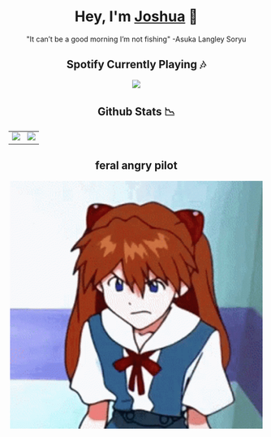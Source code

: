 <h1 align="center">Hey, I'm <a href="https://www.cocogoat.xyz">Joshua</a> 🚀</h1>
<p align="center">"It can’t be a good morning I’m not fishing" -Asuka Langley Soryu</p>
<h2 align="center">Spotify Currently Playing 🎶</h1>
<p align="center">
  <a href="https://open.spotify.com/user/joshthekid234">
    <img src="https://novatorem-sigma-vert.vercel.app/api/spotify?background_color=333&border_color=ffffff">
  </a>
</p>
<h2 align="center">Github Stats 📉</h2>
<table width="100%">
  <td width="50%">
    <a href="https://skyline.github.com/Joshua-Noakes1/2023">
      <img src="https://github-readme-stats-joshuanoakes1.vercel.app/api?username=joshua-noakes1&show_icons=true&theme=radical">
    </a>
  </td>
  <td width="50%">
    <a href="https://skyline.github.com/Joshua-Noakes1/2023">
      <img src="https://github-readme-streak-stats.herokuapp.com?user=joshua-noakes1&theme=radical">
    </a>
  </td>
</table>
<h2 align="center">feral angry pilot</h2>
<p align="center">
  <img src="https:&#x2F;&#x2F;raw.githubusercontent.com&#x2F;Joshua-Noakes1&#x2F;joshua-noakes1&#x2F;trunk&#x2F;lib&#x2F;gifs&#x2F;media&#x2F;arf-bark.gif?raw&#x3D;true">
</p>
